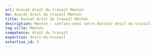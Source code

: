 ```yaml
---
url: Avocat droit du travail Menton
kw: Avocat droit du travail Menton
title: Avocat droit du travail Menton
description: Menton - confiez-nous votre dossier droit du travail
tag_ville: Menton
competence: droit du travail
expertise: droit-du-travail
extertise_id: 3
---
```

